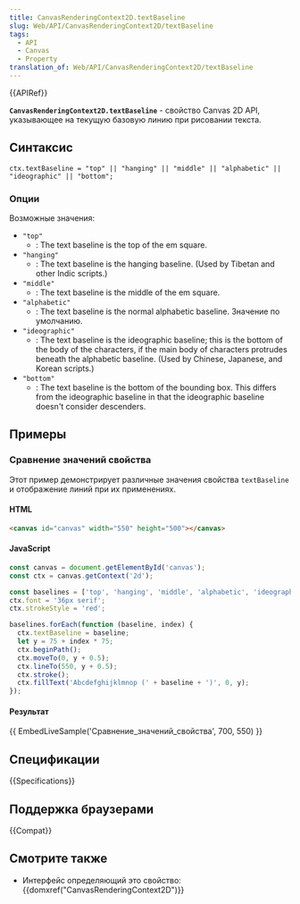 ```yaml
---
title: CanvasRenderingContext2D.textBaseline
slug: Web/API/CanvasRenderingContext2D/textBaseline
tags:
  - API
  - Canvas
  - Property
translation_of: Web/API/CanvasRenderingContext2D/textBaseline
---
```


{{APIRef}}

**`CanvasRenderingContext2D.textBaseline`** - свойство Canvas 2D API, указывающее на текущую базовую линию при рисовании текста.

## Синтаксис

```
ctx.textBaseline = "top" || "hanging" || "middle" || "alphabetic" || "ideographic" || "bottom";
```

### Опции

Возможные значения:

- `"top"`
  - : The text baseline is the top of the em square.
- `"hanging"`
  - : The text baseline is the hanging baseline. (Used by Tibetan and other Indic scripts.)
- `"middle"`
  - : The text baseline is the middle of the em square.
- `"alphabetic"`
  - : The text baseline is the normal alphabetic baseline. Значение по умолчанию.
- `"ideographic"`
  - : The text baseline is the ideographic baseline; this is the bottom of the body of the characters, if the main body of characters protrudes beneath the alphabetic baseline. (Used by Chinese, Japanese, and Korean scripts.)
- `"bottom"`
  - : The text baseline is the bottom of the bounding box. This differs from the ideographic baseline in that the ideographic baseline doesn't consider descenders.

## Примеры

### Сравнение значений свойства

Этот пример демонстрирует различные значения свойства `textBaseline` и отображение линий при их применениях.

#### HTML

```html
<canvas id="canvas" width="550" height="500"></canvas>
```

#### JavaScript

```js
const canvas = document.getElementById('canvas');
const ctx = canvas.getContext('2d');

const baselines = ['top', 'hanging', 'middle', 'alphabetic', 'ideographic', 'bottom'];
ctx.font = '36px serif';
ctx.strokeStyle = 'red';

baselines.forEach(function (baseline, index) {
  ctx.textBaseline = baseline;
  let y = 75 + index * 75;
  ctx.beginPath();
  ctx.moveTo(0, y + 0.5);
  ctx.lineTo(550, y + 0.5);
  ctx.stroke();
  ctx.fillText('Abcdefghijklmnop (' + baseline + ')', 0, y);
});
```

#### Результат

{{ EmbedLiveSample('Сравнение_значений_свойства', 700, 550) }}

## Спецификации

{{Specifications}}

## Поддержка браузерами

{{Compat}}

## Смотрите также

- Интерфейс определяющий это свойство: {{domxref("CanvasRenderingContext2D")}}
